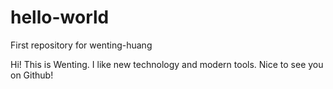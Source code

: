 # hello-world
First repository for wenting-huang

Hi!
This is Wenting. I like new technology and modern tools.
Nice to see you on Github!

